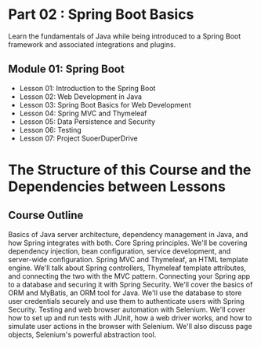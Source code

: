 # Part 02 : Spring Boot Basics
Learn the fundamentals of Java while being introduced to a Spring Boot framework and associated integrations and plugins.

## Module 01:  Spring Boot
* Lesson 01: Introduction to the Spring Boot
* Lesson 02:  Web Development in Java
* Lesson 03: Spring Boot Basics for Web Development
* Lesson 04: Spring MVC and Thymeleaf
* Lesson 05: Data Persistence and Security
* Lesson 06: Testing
* Lesson 07: Project SuoerDuperDrive

# The Structure of this Course and the Dependencies between Lessons



## Course Outline
Basics of Java server architecture, dependency management in Java, and how Spring integrates with both.
Core Spring principles. We'll be covering dependency injection, bean configuration, service development, and server-wide configuration.
Spring MVC and Thymeleaf, an HTML template engine. We'll talk about Spring controllers, Thymeleaf template attributes, and connecting the two with the MVC pattern.
Connecting your Spring app to a database and securing it with Spring Security. We'll cover the basics of ORM and MyBatis, an ORM tool for Java. We'll use the database to store user credentials securely and use them to authenticate users with Spring Security.
Testing and web browser automation with Selenium. We'll cover how to set up and run tests with JUnit, how a web driver works, and how to simulate user actions in the browser with Selenium. We'll also discuss page objects, Selenium's powerful abstraction tool.
